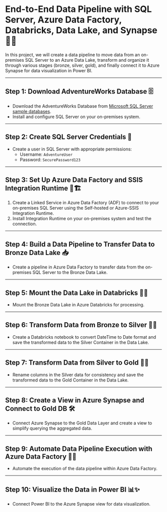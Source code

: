  # End-to-End Data Pipeline with SQL Server, Azure Data Factory, Databricks, Data Lake, and Synapse 🔄🌐

In this project, we will create a data pipeline to move data from an on-premises SQL Server to an Azure Data Lake, transform and organize it through various stages (bronze, silver, gold), and finally connect it to Azure Synapse for data visualization in Power BI.

---

## Step 1: Download AdventureWorks Database 🗄️

- Download the AdventureWorks Database from [Microsoft SQL Server sample databases](https://github.com/Microsoft/sql-server-samples).
- Install and configure SQL Server on your on-premises system.

---

## Step 2: Create SQL Server Credentials 🔐

- Create a user in SQL Server with appropriate permissions:
  - Username: `AdventureUser`
  - Password: `SecurePassword123`

---

## Step 3: Set Up Azure Data Factory and SSIS Integration Runtime 🔄🏗️

1. Create a Linked Service in Azure Data Factory (ADF) to connect to your on-premises SQL Server using the Self-hosted or Azure-SSIS Integration Runtime.
2. Install Integration Runtime on your on-premises system and test the connection.

---

## Step 4: Build a Data Pipeline to Transfer Data to Bronze Data Lake 📥

- Create a pipeline in Azure Data Factory to transfer data from the on-premises SQL Server to the Bronze Data Lake.

---

## Step 5: Mount the Data Lake in Databricks 📁🔗

- Mount the Bronze Data Lake in Azure Databricks for processing.

---

## Step 6: Transform Data from Bronze to Silver 🥈🔄

- Create a Databricks notebook to convert DateTime to Date format and save the transformed data to the Silver Container in the Data Lake.

---

## Step 7: Transform Data from Silver to Gold 🥇✨

- Rename columns in the Silver data for consistency and save the transformed data to the Gold Container in the Data Lake.

---

## Step 8: Create a View in Azure Synapse and Connect to Gold DB 🛠️

- Connect Azure Synapse to the Gold Data Layer and create a view to simplify querying the aggregated data.

---

## Step 9: Automate Data Pipeline Execution with Azure Data Factory 📅🔄

- Automate the execution of the data pipeline within Azure Data Factory.

---

## Step 10: Visualize the Data in Power BI 📊✨

- Connect Power BI to the Azure Synapse view for data visualization.



